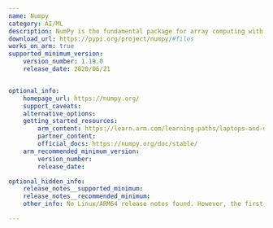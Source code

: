 ```yaml
---
name: Numpy
category: AI/ML
description: NumPy is the fundamental package for array computing with Python.
download_url: https://pypi.org/project/numpy/#files
works_on_arm: true
supported_minimum_version:
    version_number: 1.19.0
    release_date: 2020/06/21


optional_info:
    homepage_url: https://numpy.org/
    support_caveats:
    alternative_options:
    getting_started_resources:
        arm_content: https://learn.arm.com/learning-paths/laptops-and-desktops/win_python/how-to-1/
        partner_content:
        official_docs: https://numpy.org/doc/stable/
    arm_recommended_minimum_version:
        version_number:
        release_date:

optional_hidden_info:
    release_notes__supported_minimum:
    release_notes__recommended_minimum:
    other_info: No Linux/ARM64 release notes found. However, the first AArch64 wheels are present at pypi from version 1.19.0 onwards. Kindly refer [here](https://pypi.org/project/numpy/1.19.0/#files).

---
```

